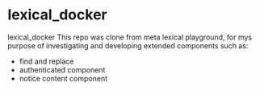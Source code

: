 # lexical_docker
lexical_docker
This repo was clone from meta lexical playground, for mys purpose of investigating and developing extended components such as:   
- find and replace
- authenticated component
- notice content component


